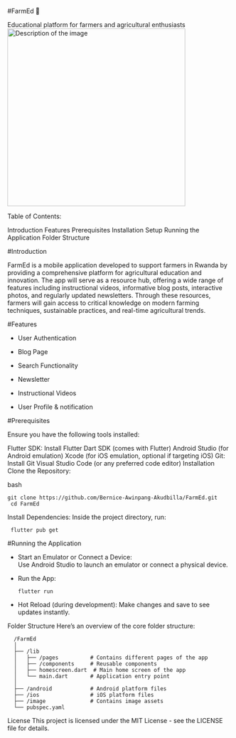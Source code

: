 #FarmEd 🌱

Educational platform for farmers and agricultural enthusiasts
<img src="https://github.com/user-attachments/assets/9a2cf578-a137-45a7-8124-853b4eeddd19" alt="Description of the image" width="400"/>

Table of Contents:

Introduction
Features
Prerequisites
Installation
Setup
Running the Application
Folder Structure


#Introduction

FarmEd is a mobile application developed to support farmers in Rwanda by providing a comprehensive platform for agricultural education and innovation. The app will serve as a resource hub, offering a wide range of features including instructional videos, informative blog posts, interactive photos, and regularly updated newsletters. Through these resources, farmers will gain access to critical knowledge on modern farming techniques, sustainable practices, and real-time agricultural trends.

#Features
- User Authentication
  
- Blog Page
  
- Search Functionality

- Newsletter

- Instructional Videos

- User Profile & notification



#Prerequisites

Ensure you have the following tools installed:

Flutter SDK: Install Flutter
Dart SDK (comes with Flutter)
Android Studio (for Android emulation)
Xcode (for iOS emulation, optional if targeting iOS)
Git: Install Git
Visual Studio Code (or any preferred code editor)
Installation
Clone the Repository:

bash

    git clone https://github.com/Bernice-Awinpang-Akudbilla/FarmEd.git  
     cd FarmEd
Install Dependencies:
Inside the project directory, run:

     flutter pub get

#Running the Application<br>

- Start an Emulator or Connect a Device:<br>
Use Android Studio to launch an emulator or connect a physical device.<br>

- Run the App:<br>

      flutter run
  
- Hot Reload (during development):
Make changes and save to see updates instantly.

Folder Structure
Here’s an overview of the core folder structure:

      /FarmEd
      │
      ├── /lib
      │   ├── /pages          # Contains different pages of the app
      │   ├── /components     # Reusable components
      │   ├── homescreen.dart  # Main home screen of the app
      │   └── main.dart       # Application entry point
      │
      ├── /android            # Android platform files
      ├── /ios                # iOS platform files
      ├── /image              # Contains image assets
      └── pubspec.yaml        


License
This project is licensed under the MIT License - see the LICENSE file for details.

